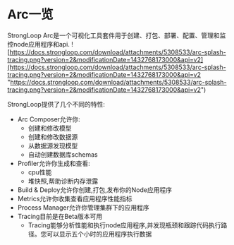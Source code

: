 #  Arc一览
StrongLoop Arc是一个可视化工具套件用于创建、打包、部署、配置、管理和监控node应用程序和api.
![https://docs.strongloop.com/download/attachments/5308533/arc-splash-tracing.png?version=2&modificationDate=1432768173000&api=v2](https://docs.strongloop.com/download/attachments/5308533/arc-splash-tracing.png?version=2&modificationDate=1432768173000&api=v2 "https://docs.strongloop.com/download/attachments/5308533/arc-splash-tracing.png?version=2&modificationDate=1432768173000&api=v2")

StrongLoop提供了几个不同的特性:
- Arc Composer允许你:
	- 创建和修改模型
	- 创建和修改数据源
	- 从数据源发现模型
	- 自动创建数据库schemas
- Profiler允许你生成和查看:
	- cpu性能
	- 堆快照,帮助诊断内存泄露
- Build & Deploy允许你创建,打包,发布你的Node应用程序
- Metrics允许你收集查看应用程序性能指标
- Process Manager允许你管理集群下的应用程序
- Tracing目前是在Beta版本可用
	- Tracing能够分析性能和执行node应用程序,并发现瓶颈和跟踪代码执行路径。您可以显示五个小时的应用程序执行数据
